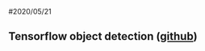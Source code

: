 #2020/05/21

## Tensorflow object detection ([github](https://github.com/tensorflow/models/tree/master/research/object_detection))
